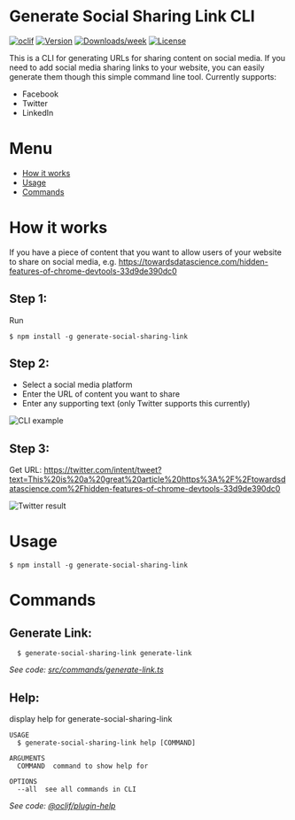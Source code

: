 # Generate Social Sharing Link CLI

[![oclif](https://img.shields.io/badge/cli-oclif-brightgreen.svg)](https://oclif.io)
[![Version](https://img.shields.io/npm/v/generate-social-sharing-link.svg)](https://npmjs.org/package/generate-social-sharing-link)
[![Downloads/week](https://img.shields.io/npm/dw/generate-social-sharing-link.svg)](https://npmjs.org/package/generate-social-sharing-link)
[![License](https://img.shields.io/npm/l/generate-social-sharing-link.svg)](https://github.com/georgeperry1/generate-social-sharing-link/blob/master/package.json)

This is a CLI for generating URLs for sharing content on social media. If you need to add social media sharing links to your website, you can easily generate them though this simple command line tool. Currently supports: 

- Facebook
- Twitter
- LinkedIn

# Menu
<!-- toc -->
* [How it works](#howitworks)
* [Usage](#usage)
* [Commands](#commands)
<!-- tocstop -->

<!-- howitworks -->
# How it works
If you have a piece of content that you want to allow users of your website to share on social media, e.g. https://towardsdatascience.com/hidden-features-of-chrome-devtools-33d9de390dc0

## Step 1:
Run 
```
$ npm install -g generate-social-sharing-link
```

## Step 2:
- Select a social media platform
- Enter the URL of content you want to share
- Enter any supporting text (only Twitter supports this currently)

![CLI example](https://github.com/georgeperry1/generate-social-sharing-link/assets/example.png "CLI example")

## Step 3:
Get URL: https://twitter.com/intent/tweet?text=This%20is%20a%20great%20article%20https%3A%2F%2Ftowardsdatascience.com%2Fhidden-features-of-chrome-devtools-33d9de390dc0

![Twitter result](https://github.com/georgeperry1/generate-social-sharing-link/assets/result.png "Twitter result")
<!-- howitworksstop -->


# Usage
<!-- usage -->
```sh-session
$ npm install -g generate-social-sharing-link
```
<!-- usagestop -->
# Commands
<!-- commands -->

## Generate Link:
```sh-session
  $ generate-social-sharing-link generate-link
```

_See code: [src/commands/generate-link.ts](https://github.com/georgeperry1/generate-social-sharing-link/blob/v0.0.0/src/commands/generate-link.ts)_

## Help:

display help for generate-social-sharing-link

```
USAGE
  $ generate-social-sharing-link help [COMMAND]

ARGUMENTS
  COMMAND  command to show help for

OPTIONS
  --all  see all commands in CLI
```

_See code: [@oclif/plugin-help](https://github.com/oclif/plugin-help/blob/v3.2.0/src/commands/help.ts)_
<!-- commandsstop -->
